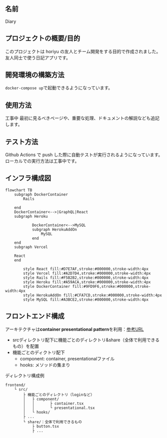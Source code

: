 ## 名前

Diary

## プロジェクトの概要/目的

このプロジェクトは horiyu の友人とチーム開発をする目的で作成されました。
友人同士で使う日記アプリです。

## 開発環境の構築方法

`docker-compose up`で起動できるようになっています。

## 使用方法

工事中
最初に見るべきページや、重要な処理、ドキュメントの解説なども追記します。

## テスト方法

Github Actions で push した際に自動テストが実行されるようになっています。
ローカルでの実行方法は工事中です。

## インフラ構成図

```mermaid
flowchart TB
    subgraph DockerContainer
        Rails

    end
    DockerContainer<-->|GraphQL|React
    subgraph Heroku

			DockerContainer<-->MySQL
			subgraph HerokuAddOn
				MySQL
			end
    end
    subgraph Vercel

    React
    end

		style React fill:#D7E7AF,stroke:#000000,stroke-width:4px
		style Vercel fill:#A2D7D4,stroke:#000000,stroke-width:4px
		style Rails fill:#F5B2B2,stroke:#000000,stroke-width:4px
		style Heroku fill:#A59ACA,stroke:#000000,stroke-width:4px
		style DockerContainer fill:#9FD9F6,stroke:#000000,stroke-width:4px
		style HerokuAddOn fill:#CFA7CD,stroke:#000000,stroke-width:4px
		style MySQL fill:#A3BCE2,stroke:#000000,stroke-width:4px
```
## フロントエンド構成
アーキテクチャは**container presentational pattern**を利用：[参考URL](https://zenn.dev/buyselltech/articles/9460c75b7cd8d1)
- srcディレクトリ配下に機能ごとのディレクトリ&share（全体で利用できるもの）を配置
- 機能ごとのディクトリ配下
	- component: container, presentationalファイル
	- hooks: メソッドの集まり

ディレクトリ構成例
```
frontend/
	└ src/
		├ 機能ごとのディレクトリ（loginなど）
		│ 	├ component/
		│ 	│		├ container.tsx
		│ 	│		└ presentational.tsx
		│ 	└ hooks/
		├ ...
		└ share/：全体で利用できるもの
			├ button.tsx
			├ ...
```
